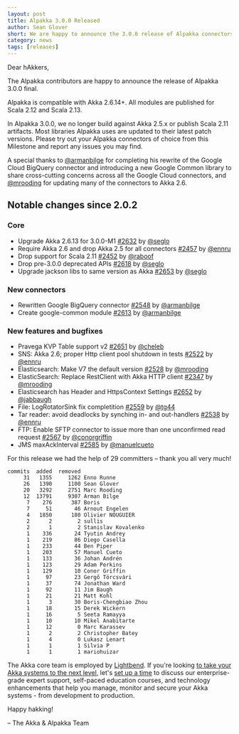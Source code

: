 ```yaml
---
layout: post
title: Alpakka 3.0.0 Released
author: Sean Glover
short: We are happy to announce the 3.0.0 release of Alpakka connectors
category: news
tags: [releases]
---
```


Dear hAkkers,

The Alpakka contributors are happy to announce the release of Alpakka 3.0.0 final.

Alpakka is compatible with Akka 2.6.14+. All modules are published for Scala 2.12 and Scala 2.13.

In Alpakka 3.0.0, we no longer build against Akka 2.5.x or publish Scala 2.11 artifacts. 
Most libraries Alpakka uses are updated to their latest patch versions. 
Please try out your Alpakka connectors of choice from this Milestone and report any issues you may find.

A special thanks to [@armanbilge](https://github.com/armanbilge) for completing his rewrite of the Google Cloud BigQuery connector and introducing a new Google Common library to share cross-cutting concerns across all the Google Cloud connectors, and [@mrooding](https://github.com/mrooding) for updating many of the connectors to Akka 2.6.

## Notable changes since 2.0.2

### Core

- Upgrade Akka 2.6.13 for 3.0.0-M1 [#2632](https://github.com/akka/alpakka/issues/2632) by [@seglo](https://github.com/seglo)
- Require Akka 2.6 and drop Akka 2.5 for all connectors [#2457](https://github.com/akka/alpakka/issues/2457) by [@ennru](https://github.com/ennru)
- Drop support for Scala 2.11 [#2452](https://github.com/akka/alpakka/issues/2452) by [@raboof](https://github.com/raboof)
- Drop pre-3.0.0 deprecated APIs [#2618](https://github.com/akka/alpakka/issues/2618) by [@seglo](https://github.com/seglo)
- Upgrade jackson libs to same version as Akka [#2653](https://github.com/akka/alpakka/issues/2653) by [@seglo](https://github.com/seglo)

### New connectors

- Rewritten Google BigQuery connector [#2548](https://github.com/akka/alpakka/issues/2548) by [@armanbilge](https://github.com/armanbilge)
- Create google-common module [#2613](https://github.com/akka/alpakka/issues/2613) by [@armanbilge](https://github.com/armanbilge)

### New features and bugfixes

- Pravega KVP Table support v2 [#2651](https://github.com/akka/alpakka/issues/2651) by [@cheleb](https://github.com/cheleb)
- SNS: Akka 2.6; proper Http client pool shutdown in tests [#2522](https://github.com/akka/alpakka/issues/2522) by [@ennru](https://github.com/ennru)
- Elasticsearch: Make V7 the default version [#2528](https://github.com/akka/alpakka/issues/2528) by [@mrooding](https://github.com/mrooding)
- ElasticSearch: Replace RestClient with Akka HTTP client [#2347](https://github.com/akka/alpakka/issues/2347) by [@mrooding](https://github.com/mrooding)
- Elasticsearch has Header and HttpsContext Settings [#2652](https://github.com/akka/alpakka/issues/2652) by [@jabbaugh](https://github.com/jabbaugh)
- File: LogRotatorSink fix completition [#2559](https://github.com/akka/alpakka/issues/2559) by [@tg44](https://github.com/tg44)
- Tar reader: avoid deadlocks by synching in- and out-handlers [#2538](https://github.com/akka/alpakka/issues/2538) by [@ennru](https://github.com/ennru)
- FTP: Enable SFTP connector to issue more than one unconfirmed read request [#2567](https://github.com/akka/alpakka/issues/2567) by [@conorgriffin](https://github.com/conorgriffin)
- JMS maxAckInterval [#2585](https://github.com/akka/alpakka/issues/2585) by [@manuelcueto](https://github.com/manuelcueto)

For this release we had the help of 29 committers – thank you all very much!

```
commits  added  removed
     31   1355     1262 Enno Runne
     26   1390     1100 Sean Glover
     20   3292     2751 Marc Rooding
     12  13791     9307 Arman Bilge
      7    276      387 Boris
      7     51       46 Arnout Engelen
      4   1850      180 Olivier NOUGUIER
      2      2        2 sullis
      2      1        2 Stanislav Kovalenko
      1    336       24 Tyutin Andrey
      1    219       86 Diego Casella
      1    233       44 Ben Piper
      1    203       57 Manuel Cueto
      1    133       36 Johan Andrén
      1    123       29 Adam Perkins
      1    129       10 Conor Griffin
      1     97       23 Gergő Törcsvári
      1     37       74 Jonathan Ward
      1     92       11 Jim Baugh
      1     21       21 Matt Kohl
      1      3       30 Boris-Chengbiao Zhou
      1     18       15 Derek Wickern
      1     16        5 Seeta Ramayya
      1     10       10 Mikel Anabitarte
      1     12        0 Marc Karassev
      1      2        2 Christopher Batey
      1      4        0 Lukasz Lenart
      1      1        1 Silvia P
      1      1        1 mariohuizar

```


The Akka core team is employed by [Lightbend](https://www.lightbend.com/). If you're looking [to take your Akka systems to the next level](https://www.lightbend.com/lightbend-subscription), let's [set up a time](https://lightbend.com/contact) to discuss our enterprise-grade expert support, self-paced education courses, and technology enhancements that help you manage, monitor and secure your Akka systems - from development to production.

Happy hakking!

– The Akka & Alpakka Team

